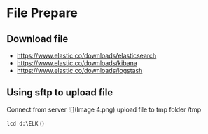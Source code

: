 # File Prepare
 

## Download file


* https://www.elastic.co/downloads/elasticsearch
* https://www.elastic.co/downloads/kibana
* https://www.elastic.co/downloads/logstash



## Using sftp to upload file 
Connect from server
![](Image 4.png)
upload file to tmp folder /tmp

```lcd d:\ELK``` ()
